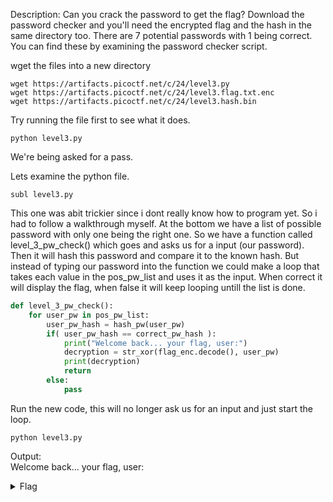 Description: Can you crack the password to get the flag? Download the password checker and you'll need the encrypted flag and the hash in the same directory too. There are 7 potential passwords with 1 being correct. You can find these by examining the password checker script.


wget the files into a new directory
```
wget https://artifacts.picoctf.net/c/24/level3.py
wget https://artifacts.picoctf.net/c/24/level3.flag.txt.enc
wget https://artifacts.picoctf.net/c/24/level3.hash.bin
```
Try running the file first to see what it does.
```
python level3.py
```
We're being asked for a pass.

Lets examine the python file. 
```
subl level3.py
```
This one was abit trickier since i dont really know how to program yet. So i had to follow a walkthrough myself.
At the bottom we have a list of possible password with only one being the right one.
So we have a function called level_3_pw_check() which goes and asks us for a input (our password). Then it will hash this password and compare it to the known hash.
But instead of typing our password into the function we could make a loop that takes each value in the pos_pw_list and uses it as the input. When correct it will display the flag, when false it will keep looping untill the list is done.
```python
def level_3_pw_check():
    for user_pw in pos_pw_list:
        user_pw_hash = hash_pw(user_pw)
        if( user_pw_hash == correct_pw_hash ):
            print("Welcome back... your flag, user:")
            decryption = str_xor(flag_enc.decode(), user_pw)
            print(decryption)
            return
        else:
            pass
```
Run the new code, this will no longer ask us for an input and just start the loop.
```
python level3.py
```
Output:  
Welcome back... your flag, user:
<details><summary>Flag</summary>
  picoCTF{m45h_fl1ng1ng_cd6ed2eb}
</details>
